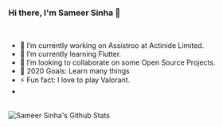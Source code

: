 ### Hi there, I'm Sameer Sinha 👋
<br />

- 🔭  I’m currently working on Assistroo at Actinide Limited.
- 🌱 I’m currently learning Flutter.
- 👯 I’m looking to collaborate on some Open Source Projects.
- 🥅 2020 Goals: Learn many things
- ⚡ Fun fact: I love to play Valorant. 
- 
<br />



<img align="left" alt="Sameer Sinha's Github Stats" src="https://github-readme-stats.vercel.app/api?username=sameer882000&theme=synthwave&show_icons=true&hide_border=true" />


